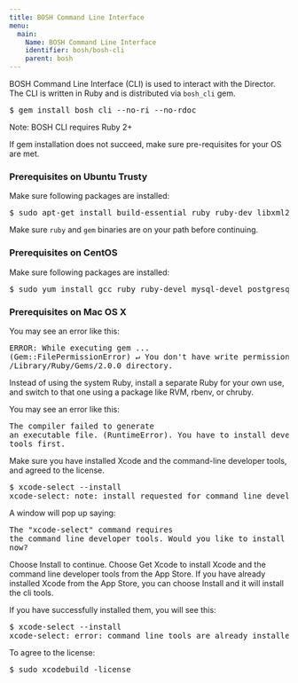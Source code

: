 ```yaml
---
title: BOSH Command Line Interface
menu:
  main:
    Name: BOSH Command Line Interface
    identifier: bosh/bosh-cli
    parent: bosh
---
```


BOSH Command Line Interface (CLI) is used to interact with the Director. The CLI is written in Ruby and is distributed via `bosh_cli` gem.

<pre class="terminal">
$ gem install bosh_cli --no-ri --no-rdoc
</pre>

<p class="note">Note: BOSH CLI requires Ruby 2+</p>

If gem installation does not succeed, make sure pre-requisites for your OS are met.

### Prerequisites on Ubuntu Trusty

Make sure following packages are installed:

<pre class="terminal">
$ sudo apt-get install build-essential ruby ruby-dev libxml2-dev libsqlite3-dev libxslt1-dev libpq-dev libmysqlclient-dev zlib1g-dev
</pre>

Make sure `ruby` and `gem` binaries are on your path before continuing.

### Prerequisites on CentOS

Make sure following packages are installed:

<pre class="terminal">
$ sudo yum install gcc ruby ruby-devel mysql-devel postgresql-devel postgresql-libs sqlite-devel libxslt-devel libxml2-devel yajl-ruby
</pre>

### Prerequisites on Mac OS X

You may see an error like this: <pre>ERROR:  While executing gem ... (Gem::FilePermissionError) ↵ You don't have write permissions for the /Library/Ruby/Gems/2.0.0 directory.</pre>

Instead of using the system Ruby, install a separate Ruby for your own use, and switch to that one using a package like RVM, rbenv, or chruby.

You may see an error like this: <pre>The compiler failed to generate an executable file. (RuntimeError). You have to install development tools first.</pre>

Make sure you have installed Xcode and the command-line developer tools, and agreed to the license.

<pre class="terminal">
$ xcode-select --install
xcode-select: note: install requested for command line developer tools
</pre>

A window will pop up saying: <pre>The "xcode-select" command requires the command line developer tools. Would you like to install the tools now?</pre> Choose Install to continue. Choose Get Xcode to install Xcode and the command line developer tools from the App Store. If you have already installed Xcode from the App Store, you can choose Install and it will install the cli tools.

If you have successfully installed them, you will see this:

<pre class="terminal">
$ xcode-select --install
xcode-select: error: command line tools are already installed, use "Software Update" to install updates
</pre>

To agree to the license:

<pre class="terminal">
$ sudo xcodebuild -license
</pre>

